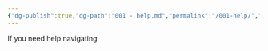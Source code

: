 ```yaml
---
{"dg-publish":true,"dg-path":"001 - help.md","permalink":"/001-help/","title":"HELP","noteIcon":"","created":"2023-08-08T13:56:11","updated":"2023-08-08T13:58:12.725-04:00"}
---
```


If you need help navigating 